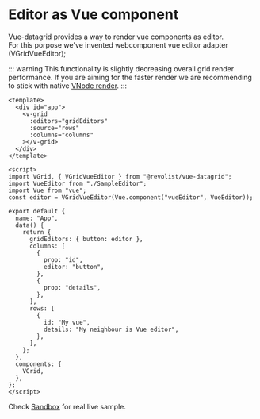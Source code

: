# Editor as Vue component

Vue-datagrid provides a way to render vue components as editor.
<br>For this porpose we've invented webcomponent vue editor adapter (VGridVueEditor);

::: warning
This functionality is slightly decreasing overall grid render performance. If you are aiming for the faster render we are recommending to stick with native <a href="./cell.editor.html">VNode render</a>.
:::


```vue
<template>
  <div id="app">
    <v-grid
      :editors="gridEditors"
      :source="rows"
      :columns="columns"
    ></v-grid>
  </div>
</template>

<script>
import VGrid, { VGridVueEditor } from "@revolist/vue-datagrid";
import VueEditor from "./SampleEditor";
import Vue from "vue";
const editor = VGridVueEditor(Vue.component("vueEditor", VueEditor));

export default {
  name: "App",
  data() {
    return {
      gridEditors: { button: editor },
      columns: [
        {
          prop: "id",
          editor: "button",
        },
        {
          prop: "details",
        },
      ],
      rows: [
        {
          id: "My vue",
          details: "My neighbour is Vue editor",
        },
      ],
    };
  },
  components: {
    VGrid,
  },
};
</script>
```

Check [Sandbox](https://codesandbox.io/s/revogrid-vueeditor-bxpq0?file=/src/App.vue) for real live sample.
<demo-vue-component-editor/>


